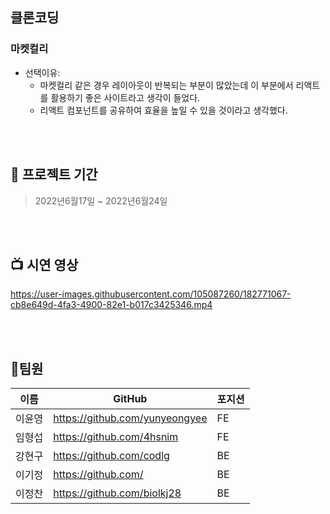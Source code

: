 ##  클론코딩
###  마켓컬리
 - 선택이유: 
     - 마켓컬리 같은 경우 레이아웃이 반복되는 부분이 많았는데 이 부분에서 리액트를 활용하기 좋은 사이트라고 생각이 들었다. 
     - 리액트 컴포넌트를 공유하여 효율을 높일 수 있을 것이라고 생각했다.

<br/>
<br/>

## 📅 프로젝트 기간

> 2022년6월17일 ~ 2022년6월24일
<br/>
<br/>

## 📺 시연 영상
https://user-images.githubusercontent.com/105087260/182771067-cb8e649d-4fa3-4900-82e1-b017c3425346.mp4


<br/>
<br/>


##  👥팀원

| 이름     | GitHub                             | 포지션  |
| -------- | ---------------------------------- | --------- |
| 이윤영   | https://github.com/yunyeongyee   | FE |
| 임형섭   | https://github.com/4hsnim   | FE |
| 강현구   | https://github.com/codlg   | BE |
| 이기정   | https://github.com/   | BE |
| 이정찬   | https://github.com/biolkj28       | BE     |

<br/>
<br />
